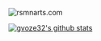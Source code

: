 ![rsmnarts.com](https://source.unsplash.com/random/1600x900)

[![gvoze32's github stats](https://github-readme-stats.vercel.app/api?username=rsmnarts&title_color=333&text_color=777&show_icons=true&icon_color=333)](https://github.com/rsmnarts)

<!--
**rsmnarts/rsmnarts** is a ✨ _special_ ✨ repository because its `README.md` (this file) appears on your GitHub profile.

### Hi there 👋

Here are some ideas to get you started:

- 🔭 I’m currently working on ...
- 🌱 I’m currently learning ...
- 👯 I’m looking to collaborate on ...
- 🤔 I’m looking for help with ...
- 💬 Ask me about ...
- 📫 How to reach me: ...
- 😄 Pronouns: ...
- ⚡ Fun fact: ...
-->
